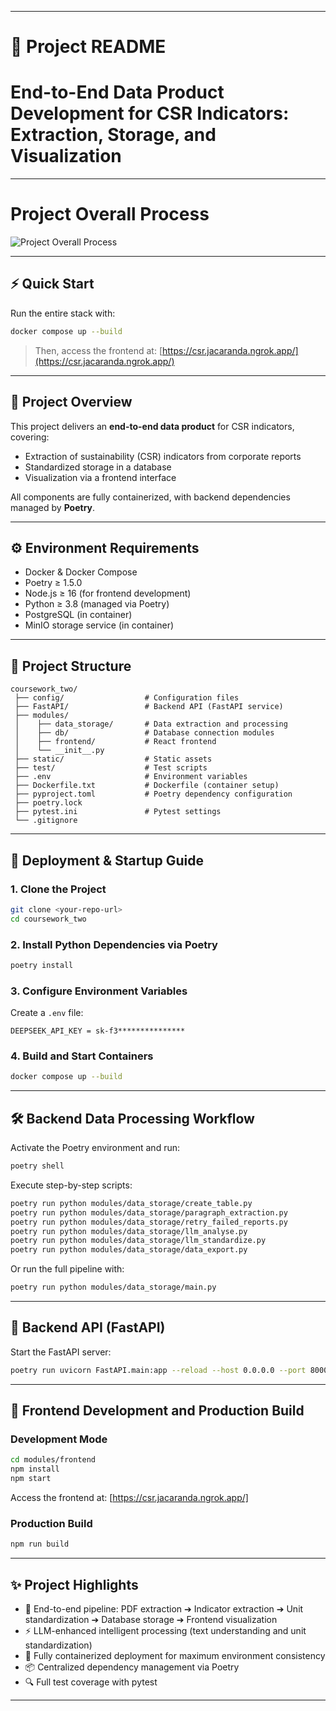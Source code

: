 
---

# 📄 Project README 
# End-to-End Data Product Development for CSR Indicators: Extraction, Storage, and Visualization

---

# Project Overall Process
![Project Overall Process](https://raw.githubusercontent.com/Etainos/ift_coursework_2024/team_jacaranda/team_jacaranda/coursework_two/static/Project_Process.jpg)

---
## ⚡ Quick Start

Run the entire stack with:

```bash
docker compose up --build
```

> Then, access the frontend at: [https://csr.jacaranda.ngrok.app/](https://csr.jacaranda.ngrok.app/)

---

## 📌 Project Overview
This project delivers an **end-to-end data product** for CSR indicators, covering:

- Extraction of sustainability (CSR) indicators from corporate reports
- Standardized storage in a database
- Visualization via a frontend interface

All components are fully containerized, with backend dependencies managed by **Poetry**.

---

## ⚙️ Environment Requirements
- Docker & Docker Compose
- Poetry ≥ 1.5.0
- Node.js ≥ 16 (for frontend development)
- Python ≥ 3.8 (managed via Poetry)
- PostgreSQL (in container)
- MinIO storage service (in container)

---

## 📂 Project Structure
```
coursework_two/
 ├── config/                  # Configuration files
 ├── FastAPI/                 # Backend API (FastAPI service)
 ├── modules/
 │    ├── data_storage/       # Data extraction and processing
 │    ├── db/                 # Database connection modules
 │    ├── frontend/           # React frontend
 │    └── __init__.py
 ├── static/                  # Static assets
 ├── test/                    # Test scripts
 ├── .env                     # Environment variables
 ├── Dockerfile.txt           # Dockerfile (container setup)
 ├── pyproject.toml           # Poetry dependency configuration
 ├── poetry.lock
 ├── pytest.ini               # Pytest settings
 └── .gitignore
```

---

## 🚀 Deployment & Startup Guide

### 1. Clone the Project
```bash
git clone <your-repo-url>
cd coursework_two
```

### 2. Install Python Dependencies via Poetry
```bash
poetry install
```

### 3. Configure Environment Variables
Create a `.env` file:
```
DEEPSEEK_API_KEY = sk-f3***************
```

### 4. Build and Start Containers
```bash
docker compose up --build
```

---

## 🛠️ Backend Data Processing Workflow

Activate the Poetry environment and run:

```bash
poetry shell
```

Execute step-by-step scripts:
```bash
poetry run python modules/data_storage/create_table.py
poetry run python modules/data_storage/paragraph_extraction.py
poetry run python modules/data_storage/retry_failed_reports.py
poetry run python modules/data_storage/llm_analyse.py
poetry run python modules/data_storage/llm_standardize.py
poetry run python modules/data_storage/data_export.py
```
Or run the full pipeline with:
```bash
poetry run python modules/data_storage/main.py
```

---

## 🔗 Backend API (FastAPI)

Start the FastAPI server:
```bash
poetry run uvicorn FastAPI.main:app --reload --host 0.0.0.0 --port 8000
```

---

## 🎨 Frontend Development and Production Build

### Development Mode
```bash
cd modules/frontend
npm install
npm start
```
Access the frontend at: [https://csr.jacaranda.ngrok.app/]

### Production Build
```bash
npm run build
```

---

## ✨ Project Highlights
- 📑 End-to-end pipeline: PDF extraction ➔ Indicator extraction ➔ Unit standardization ➔ Database storage ➔ Frontend visualization
- ⚡ LLM-enhanced intelligent processing (text understanding and unit standardization)
- 🐳 Fully containerized deployment for maximum environment consistency
- 📦 Centralized dependency management via Poetry
- 🔍 Full test coverage with pytest

---
